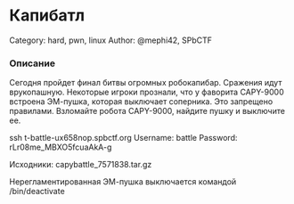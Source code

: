 # Капибатл

Category: hard, pwn, linux
Author: @mephi42, SPbCTF

### Описание

Сегодня пройдет финал битвы огромных робокапибар. Сражения идут врукопашную. Некоторые игроки прознали, что у фаворита CAPY-9000 встроена ЭМ-пушка, которая выключает соперника. Это запрещено правилами. Взломайте робота CAPY-9000, найдите пушку и выключите ее.

ssh t-battle-ux658nop.spbctf.org
Username: battle
Password: rLr08me_MBXO5fcuaAkA-g

Исходники: capybattle_7571838.tar.gz

Нерегламентированная ЭМ-пушка выключается командой /bin/deactivate